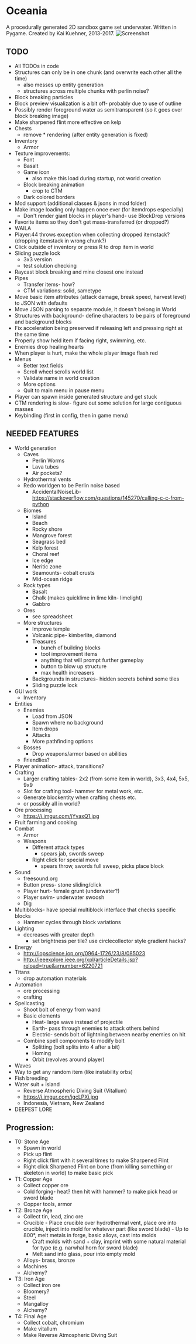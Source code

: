Oceania
==
A procedurally generated 2D sandbox game set underwater.
Written in Pygame.
Created by Kai Kuehner, 2013-2017.
![Screenshot](http://i.imgur.com/wUVoCkr.png)

TODO
--
- All TODOs in code
- Structures can only be in one chunk (and overwrite each other all the time)
    - also messes up entity generation
    - structures across multiple chunks with perlin noise?
- Block breaking particles
- Block preview visualization is a bit off- probably due to use of outline
- Possibly render foreground water as semitransparent (so it goes over block breaking image)
- Make sharpened flint more effective on kelp
- Chests
    - remove * rendering (after entity generation is fixed)
- Inventory
    - Armor
- Texture improvements:
    - Font
    - Basalt
    - Game icon
        - also make this load during startup, not world creation
    - Block breaking animation
        - crop to CTM
    - Dark colored borders
- Mod support (additional classes & jsons in mod folder)
- Make image loading only happen once ever (for itemdrops especially)
    - Don't render giant blocks in player's hand- use BlockDrop versions
- Favorite items so they don't get mass-transferred (or dropped?)
- WAILA
- Player:44 throws exception when collecting dropped itemstack? (dropping itemstack in wrong chunk?)
- Click outside of inventory or press R to drop item in world
- Sliding puzzle lock
    - 3x3 version
    - test solution checking
- Raycast block breaking and mine closest one instead
- Pipes
    - Transfer items- how?
    - CTM variations: solid, sametype
- Move basic item attributes (attack damage, break speed, harvest level) to JSON with defaults
- Move JSON parsing to separate module, it doesn't belong in World
- Structures with background- define characters to be pairs of foreground and background blocks
- Fix acceleration being preserved if releasing left and pressing right at the same time
- Properly show held item if facing right, swimming, etc.
- Enemies drop healing hearts
- When player is hurt, make the whole player image flash red
- Menus
    - Better text fields
    - Scroll wheel scrolls world list
    - Validate name in world creation
    - More options
    - Quit to main menu in pause menu
- Player can spawn inside generated structure and get stuck
- CTM rendering is slow- figure out some solution for large contiguous masses
- Keybinding (first in config, then in game menu)

NEEDED FEATURES
--
- World generation
    - Caves
        - Perlin Worms
        - Lava tubes
        - Air pockets?
    - Hydrothermal vents
    - Redo worldgen to be Perlin noise based
        - AccidentalNoiseLib- https://stackoverflow.com/questions/145270/calling-c-c-from-python
    - Biomes
        - Island
        - Beach
        - Rocky shore
        - Mangrove forest
        - Seagrass bed
        - Kelp forest
        - Choral reef
        - Ice edge
        - Neritic zone
        - Seamounts- cobalt crusts
        - Mid-ocean ridge
    - Rock types
        - Basalt
        - Chalk (makes quicklime in lime kiln- limelight)
        - Gabbro
    - Ores
        - see spreadsheet
    - More structures
        - Improve temple
        - Volcanic pipe- kimberlite, diamond
        - Treasures
            - bunch of building blocks
            - tool improvement items
            - anything that will prompt further gameplay
            - button to blow up structure
            - max health increasers
        - Backgrounds in structures- hidden secrets behind some tiles
        - Sliding puzzle lock
- GUI work
    - Inventory
- Entities
    - Enemies
        - Load from JSON
        - Spawn where no background
        - Item drops
        - Attacks
        - More pathfinding options
    - Bosses
        - Drop weapons/armor based on abilities
    - Friendlies?
- Player animation- attack, transitions?
- Crafting
    - Larger crafting tables- 2x2 (from some item in world), 3x3, 4x4, 5x5, 9x9
    - Slot for crafting tool- hammer for metal work, etc.
    - Generate blockentity when crafting chests etc.
    - or possibly all in world?
- Ore processing
    - https://i.imgur.com/jYvaxQ1.jpg
- Fruit farming and cooking
- Combat
    - Armor
    - Weapons
        - Different attack types
            - spears jab, swords sweep
        - Right click for special move
            - spears throw, swords full sweep, picks place block
- Sound
    - freesound.org
    - Button press- stone sliding/click
    - Player hurt- female grunt (underwater?)
    - Player swim- underwater swoosh
    - Dig
- Multiblocks- have special multiblock interface that checks specific blocks
    - Hammer cycles through block variations
- Lighting
  - decreases with greater depth
    - set brightness per tile? use circlecollector style gradient hacks?
- Energy
    - http://iopscience.iop.org/0964-1726/23/8/085023
    - http://ieeexplore.ieee.org/xpl/articleDetails.jsp?reload=true&arnumber=6220721
- Titans
    - drop automation materials
- Automation
    - ore processing
    - crafting
- Spellcasting
    - Shoot bolt of energy from wand
    - Basic elements
        - Heat- large wave instead of projectile
        - Earth- pass through enemies to attack others behind
        - Electric- sends bolt of lightning between nearby enemies on hit
    - Combine spell components to modify bolt
        - Splitting (bolt splits into 4 after a bit)
        - Homing
        - Orbit (revolves around player)
- Waves
- Way to get any random item (like instability orbs)
- Fish breeding
- Water suit + island
    - Reverse Atmospheric Diving Suit (Vitallum)
    - https://i.imgur.com/jgcLPXi.jpg
    - Indonesia, Vietnam, New Zealand
- DEEPEST LORE

Progression:
--
- T0: Stone Age
    - Spawn in world
    - Pick up flint
    - Right click flint with it several times to make Sharpened Flint
    - Right click Sharpened Flint on bone (from killing something or skeleton in world) to make basic pick
- T1: Copper Age
    - Collect copper ore
    - Cold forging- heat? then hit with hammer? to make pick head or sword blade
    - Copper tools, armor
- T2: Bronze Age
    - Collect tin, lead, zinc ore
    - Crucible
            - Place crucible over hydrothermal vent, place ore into crucible, inject into mold for whatever part (like sword blade)
            - Up to 800°, melt metals in forge, basic alloys, cast into molds
        - Craft molds with sand + clay, imprint with some natural material for type (e.g. narwhal horn for sword blade)
        - Melt sand into glass, pour into empty mold
    - Alloys- brass, bronze
    - Machines
    - Alchemy?
- T3: Iron Age
    - Collect iron ore
    - Bloomery?
    - Steel
    - Mangalloy
    - Alchemy?
- T4: Final Age
    - Collect cobalt, chromium
    - Make vitallum
    - Make Reverse Atmospheric Diving Suit